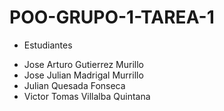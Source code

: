 # POO-GRUPO-1-TAREA-1
* Estudiantes
- Jose Arturo Gutierrez Murillo
- Jose Julian Madrigal Murrillo
- Julian Quesada Fonseca
- Victor Tomas Villalba Quintana